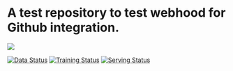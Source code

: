 # A test repository to test webhood for Github integration. 

<img src="https://demo.platform.boltzbit.com/github-service/api/v1/projects/status/train?repositoryName=HanchenXiong/IntegrationTest&token=eyJraWQiOiIxYzM3YjNkOS1iYzhjLTQ5YjAtOTQxMS02N2E0YWU5ZjViNzIiLCJ0eXAiOiJKV1QiLCJhbGciOiJSUzI1NiJ9.eyJzdWIiOiI2MTk3OTcwZDgyNmNlNDFmYmNiMDUwMDYiLCJpc3MiOiJCb2x0emJpdCBMdGQiLCJleHAiOjE2NDA2MzU2NjQsImlhdCI6MTY0MDAzMDg2NCwiYXV0aG9yaXRpZXMiOlsiUk9MRV9BRE1JTiJdfQ.f1eSHp3ItUinf9UwR9E7hKLH08a2CPEIpTLrlxURnTmIGUiAxxI9xpiq8RrrphadfiU1KxCK8gVm0tl7A8vk-FIjz-B20u6ep0-Iiy96ZO3Lv7NXY1KWQTvL8Kx9BzZBdiKJ04OElezMmGqRpX2jM4cjbY5bMmIvTuZ1M9TAmWntARon3MUPGkyxtKizi1drfPJPL0A0Evm5WXTRvieagme1Sg9_Fc2FQDgF60TtkNlEzVoNZrukEf15mKq7U27HmUD1H0tQa1chg2ugZ0YTlfMDDVEVe3zwICbDCuVWjPHx75GCIdILn984A0K8UbB2by1ddGjsIcUVStlLGQG_HVkcSplIIaAK0RHzeGCwtOaBe8Sc3wgSz-uv3EZWtcSnIFITo1cc6pV6vMV3cwJ31kNq6V2nxmi1kup-cW13J1sA-fsqaVwYekxC1QK-H2P8KCSo9BGtK9-YlUru77rppe69J7gw0RUgQ5kxQdyLnjYBFMuUl7olwci8OC5lNSR65amIvt_c3PM2-EH3ryRcT3XX1RHDTQdZNZ_rP1P2i_PA_L4GlVAN9Qx2SCewKjWj4eS9RnTWJ3qddM1yqGR_QxzH2CgUZ-n7r6d6G4HpNt5cnuJljUW8HUMRb8h9O0nq9wgVTTsj7jFub7bS4CANX5I6i17Z0OA3ShVBCkgQs4g">

[![Data Status](https://img.shields.io/badge/Boltzbit-DATASET:REGISTERED-green)](https://demo.platform.boltzbit.com/app/#/data/61c0b373e13340046a69e044)
[![Training Status](https://img.shields.io/badge/Boltzbit-TRAINING:DONE-green)](https://demo.platform.boltzbit.com/app/#/cube/61c0b6494de76071b876f66d)
[![Serving Status](https://img.shields.io/badge/Boltzbit-SERVING:ON-green)](https://demo.platform.boltzbit.com/app/#/deployment/61c0b6494de76071b876f66d/61c0b649b60ca00bf6e932a9)


